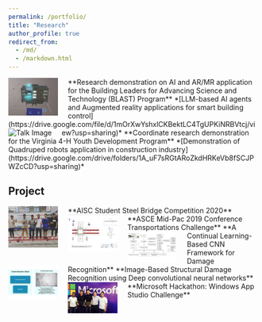 ```yaml
---
permalink: /portfolio/
title: "Research"
author_profile: true
redirect_from: 
  - /md/
  - /markdown.html
---
```



<img src="/images/AR.png" alt="Talk Image" style="float: left; margin-right: 20px; max-width: 100px;">
**Research demonstration on AI and AR/MR application for the Building Leaders for Advancing Science and Technology (BLAST) Program**
*[LLM-based AI agents and Augmented reality applications for smart building control](https://drive.google.com/file/d/1mOrXwYshxlCKBektLC4TgUPKiNRBVtcj/view?usp=sharing)*



<img src="/images/robot.png" alt="Talk Image" style="float: left; margin-right: 20px; max-width: 100px;">
**Coordinate research demonstration for the Virginia 4-H Youth Development Program**
*[Demonstration of Quadruped robots application in construction industry](https://drive.google.com/drive/folders/1A_uF7sRGtARoZkdHRKeVb8fSCJPWZcCD?usp=sharing)*




## Project
<img src="/images/steelbridge.png" alt="Talk Image" style="float: left; margin-right: 20px; max-width: 100px;">
**AISC Student Steel Bridge Competition 2020**







<img src="/images/midpac2019.png" alt="Talk Image" style="float: left; margin-right: 20px; max-width: 100px;">
**ASCE Mid-Pac 2019 Conference Transportations Challenge**








<img src="/images/cd.png" alt="Talk Image" style="float: left; margin-right: 20px; max-width: 100px;">
**A Continual Learning-Based CNN Framework for Damage Recognition**








<img src="/images/crack.png" alt="Talk Image" style="float: left; margin-right: 20px; max-width: 100px;">
**Image-Based Structural Damage Recognition using Deep convolutional neural networks**










<img src="/images/microsoft.png" alt="Talk Image" style="float: left; margin-right: 20px; max-width: 100px;">
**Microsoft Hackathon: Windows App Studio Challenge**


